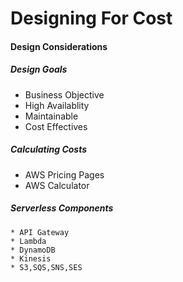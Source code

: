 # Designing For Cost 

#### Design Considerations

##### Design Goals
* Business Objective 
* High Availablity 
* Maintainable 
* Cost Effectives

##### Calculating Costs 
  * AWS Pricing Pages 
  * AWS Calculator

##### Serverless Components 
    * API Gateway
    * Lambda 
    * DynamoDB 
    * Kinesis
    * S3,SQS,SNS,SES